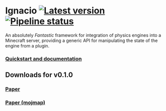 Ignacio
[![Latest version](https://img.shields.io/maven-metadata/v?metadataUrl=https%3A%2F%2Fgitlab.com%2Fapi%2Fv4%2Fprojects%2F42899589%2Fpackages%2Fmaven%2Fio%2Fgitlab%2Faecsocket%2Fignacio-core%2Fmaven-metadata.xml)](https://gitlab.com/phosphorous/ignacio/-/packages/123)
[![Pipeline status](https://img.shields.io/gitlab/pipeline-status/phosphorous/ignacio?branch=main)](https://gitlab.com/phosphorous/ignacio/-/pipelines/latest)
===

An absolutely *Fantastic* framework for integration of physics engines into a Minecraft server,
providing a generic API for manipulating the state of the engine from a plugin.

### [Quickstart and documentation](https://phosphorous.gitlab.io/ignacio)

Downloads for v0.1.0
---

### [Paper](https://gitlab.com/api/v4/projects/42899589/jobs/artifacts/main/raw/paper/build/libs/ignacio-paper-0.1.0.jar?job=build)
### [Paper (mojmap)](https://gitlab.com/api/v4/projects/42899589/jobs/artifacts/main/raw/paper/build/libs/ignacio-paper-0.1.0-dev-all.jar?job=build)
